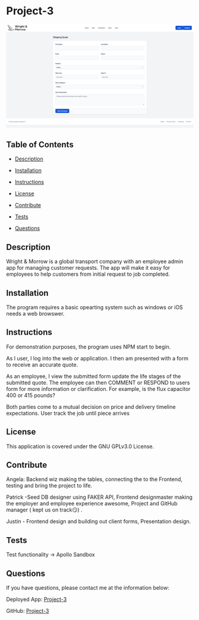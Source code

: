 # Project-3

![Thumbnail](wright%26morrow.png)

## Table of Contents

- [Description](#Description)

- [Installation](#Installation)

- [Instructions](#Instructions)

- [License](#License)

- [Contribute](#Contribute)

- [Tests](#Tests)

- [Questions](#Questions)

## Description

Wright & Morrow is a global transport company with an employee admin app for managing customer requests. The app will make it easy for employees to help customers from initial request to job completed. 

## Installation

The program requires a basic opearting system such as windows or iOS needs a web browswer. 

## Instructions

For demonstration purposes, the program uses NPM start to begin. 

As I user, I log into the web or application. I then am presented with a form to receive an accurate quote. 

As an employee, I view the submitted form update the life stages of the submitted quote.
The employee can then COMMENT or RESPOND to users form for more information or clarification. For example, is the flux capacitor 400 or 415 pounds?

Both parties come to a mutual decision on price and delivery timeline expectations.
User track the job until piece arrives


## License

This application is covered under the GNU GPLv3.0 License.

## Contribute

Angela: Backend wiz making the tables, connecting the to the Frontend, testing and bring the project to life.

Patrick -Seed DB designer using FAKER API, Frontend designmaster making the employer and employee experience awesome, Project and GitHub  manager ( kept us on track😏) . 

Justin - Frontend design and building out client forms, Presentation design. 

## Tests

Test functionality -> Apollo Sandbox

## Questions

If you have questions, please contact me at the information below:

Deployed App: [Project-3](https://wright-and-morrow.herokuapp.com/)

GitHub: [Project-3](https://github.com/pdubya1632/project-3-group-8)